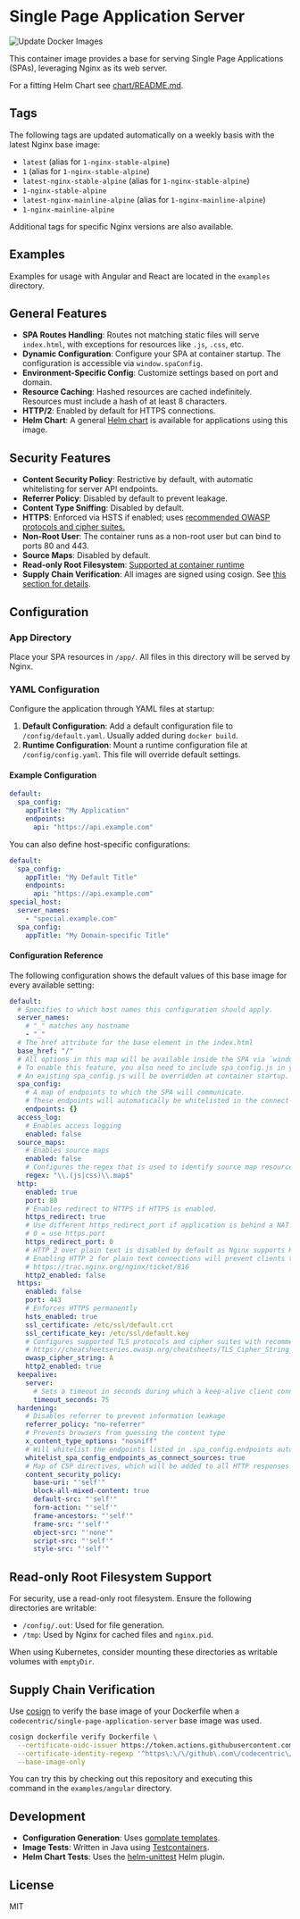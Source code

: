 # Single Page Application Server

![Update Docker Images](https://github.com/codecentric/single-page-application-server/workflows/Update%20Docker%20Images/badge.svg)

This container image provides a base for serving Single Page Applications (SPAs), leveraging Nginx as its web server.

For a fitting Helm Chart see [chart/README.md](https://github.com/codecentric/single-page-application-server/blob/master/chart/README.md).

## Tags

The following tags are updated automatically on a weekly basis with the latest Nginx base image:

* `latest` (alias for `1-nginx-stable-alpine`)
* `1` (alias for `1-nginx-stable-alpine`)
* `latest-nginx-stable-alpine` (alias for `1-nginx-stable-alpine`)
* `1-nginx-stable-alpine`
* `latest-nginx-mainline-alpine` (alias for `1-nginx-mainline-alpine`)
* `1-nginx-mainline-alpine`

Additional tags for specific Nginx versions are also available.

## Examples

Examples for usage with Angular and React are located in the `examples` directory.

## General Features

- **SPA Routes Handling**: Routes not matching static files will serve `index.html`, with exceptions for resources like `.js`, `.css`, etc.
- **Dynamic Configuration**: Configure your SPA at container startup. The configuration is accessible via `window.spaConfig`.
- **Environment-Specific Config**: Customize settings based on port and domain.
- **Resource Caching**: Hashed resources are cached indefinitely. Resources must include a hash of at least 8 characters.
- **HTTP/2**: Enabled by default for HTTPS connections.
- **Helm Chart**: A general [Helm chart](https://github.com/codecentric/single-page-application-server/blob/master/chart/README.md) is available for applications using this image.

## Security Features

- **Content Security Policy**: Restrictive by default, with automatic whitelisting for server API endpoints.
- **Referrer Policy**: Disabled by default to prevent leakage.
- **Content Type Sniffing**: Disabled by default.
- **HTTPS**: Enforced via HSTS if enabled; uses [recommended OWASP protocols and cipher suites.](https://cheatsheetseries.owasp.org/cheatsheets/TLS_Cipher_String_Cheat_Sheet.html)
- **Non-Root User**: The container runs as a non-root user but can bind to ports 80 and 443.
- **Source Maps**: Disabled by default.
- **Read-only Root Filesystem**: [Supported at container runtime](#read-only-root-filesystem-support)
- **Supply Chain Verification**: All images are signed using cosign. See [this section for details](#supply-chain-verification).

## Configuration

### App Directory

Place your SPA resources in `/app/`. All files in this directory will be served by Nginx.

### YAML Configuration

Configure the application through YAML files at startup:

1. **Default Configuration**: Add a default configuration file to `/config/default.yaml`. Usually added during `docker build`.
2. **Runtime Configuration**: Mount a runtime configuration file at `/config/config.yaml`. This file will override default settings.

#### Example Configuration

```yaml
default:
  spa_config:
    appTitle: "My Application"
    endpoints:
      api: "https://api.example.com"
```

You can also define host-specific configurations:

```yaml
default:
  spa_config:
    appTitle: "My Default Title"
    endpoints:
      api: "https://api.example.com"
special_host:
  server_names:
    - "special.example.com"
  spa_config:
    appTitle: "My Domain-specific Title"
```

#### Configuration Reference

The following configuration shows the default values of this base image for every available setting:

```yaml
default:
  # Specifies to which host names this configuration should apply.
  server_names:
    # "_" matches any hostname
    - "_"
  # The href attribute for the base element in the index.html
  base_href: "/"
  # All options in this map will be available inside the SPA via `window.spaConfig`.
  # To enable this feature, you also need to include spa_config.js in your index.html.
  # An existing spa_config.js will be overridden at container startup.
  spa_config:
    # A map of endpoints to which the SPA will communicate.
    # These endpoints will automatically be whitelisted in the connect-src CSP directive if .hardening.whitelist_connect_sources is enabled.
    endpoints: {}
  access_log:
    # Enables access logging
    enabled: false
  source_maps:
    # Enables source maps
    enabled: false
    # Configures the regex that is used to identify source map resources
    regex: "\\.(js|css)\\.map$"
  http:
    enabled: true
    port: 80
    # Enables redirect to HTTPS if HTTPS is enabled.
    https_redirect: true
    # Use different https_redirect_port if application is behind a NAT.
    # 0 = use https.port
    https_redirect_port: 0
    # HTTP 2 over plain text is disabled by default as Nginx supports HTTP 2 over plain text only via prior knowledge.
    # Enabling HTTP 2 for plain text connections will prevent clients to connect without prior knowledge.
    # https://trac.nginx.org/nginx/ticket/816
    http2_enabled: false
  https:
    enabled: false
    port: 443
    # Enforces HTTPS permanently
    hsts_enabled: true
    ssl_certificate: /etc/ssl/default.crt
    ssl_certificate_key: /etc/ssl/default.key
    # Configures supported TLS protocols and cipher suites with recommended value
    # https://cheatsheetseries.owasp.org/cheatsheets/TLS_Cipher_String_Cheat_Sheet.html
    owasp_cipher_string: A
    http2_enabled: true
  keepalive:
    server:
      # Sets a timeout in seconds during which a keep-alive client connection will stay open on the server side.
      timeout_seconds: 75
  hardening:
    # Disables referrer to prevent information leakage
    referrer_policy: "no-referrer"
    # Prevents browsers from guessing the content type
    x_content_type_options: "nosniff"
    # Will whitelist the endpoints listed in .spa_config.endpoints automatically in the connect-srv CSP directive if enabled.
    whitelist_spa_config_endpoints_as_connect_sources: true
    # Map of CSP directives, which will be added to all HTTP responses for HTML and JavaScript documents
    content_security_policy:
      base-uri: "'self'"
      block-all-mixed-content: true
      default-src: "'self'"
      form-action: "'self'"
      frame-ancestors: "'self'"
      frame-src: "'self'"
      object-src: "'none'"
      script-src: "'self'"
      style-src: "'self'"
```

## Read-only Root Filesystem Support

For security, use a read-only root filesystem. Ensure the following directories are writable:

* `/config/.out`: Used for file generation.
* `/tmp`: Used by Nginx for cached files and `nginx.pid`.

When using Kubernetes, consider mounting these directories as writable volumes with `emptyDir`.

## Supply Chain Verification

Use [cosign](https://docs.sigstore.dev/about/tooling/#cosign) to verify the base image of your Dockerfile when a `codecentric/single-page-application-server` base image was used.

```bash
cosign dockerfile verify Dockerfile \
  --certificate-oidc-issuer https://token.actions.githubusercontent.com \
  --certificate-identity-regexp '^https\:\/\/github\.com\/codecentric\/single\-page\-application\-server' \
  --base-image-only
```

You can try this by checking out this repository and executing this command in the `examples/angular` directory.

## Development

* **Configuration Generation**: Uses [gomplate templates](https://docs.gomplate.ca/).
* **Image Tests**: Written in Java using [Testcontainers](https://www.testcontainers.org/).
* **Helm Chart Tests**: Uses the [helm-unittest](https://github.com/helm-unittest/helm-unittest) Helm plugin.

## License

MIT

